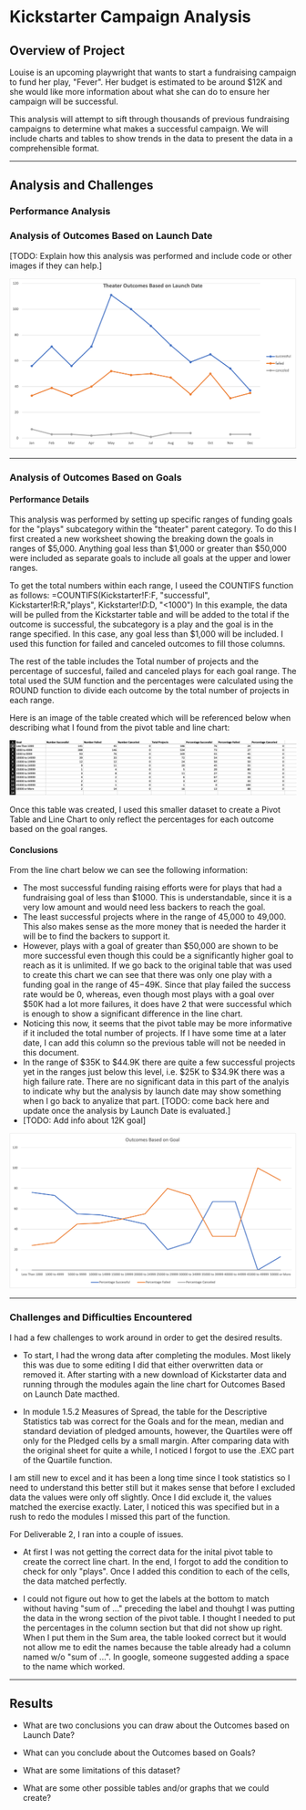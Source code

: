 # Kickstarter Campaign Analysis

## Overview of Project

Louise is an upcoming playwright that wants to start a fundraising campaign to fund her play, "Fever". Her budget is estimated to be around $12K and she would like more information about what she can do to ensure her campaign will be successful.

This analysis will attempt to sift through thousands of previous fundraising campaigns to determine what makes a successful campaign.  We will include charts and tables to show trends in the data to present the data in a comprehensible format.

---

## Analysis and Challenges

### Performance Analysis

### Analysis of Outcomes Based on Launch Date
[TODO: Explain how this analysis was performed and include code or other images if they can help.]

![Theater_Outcomes_vs_Launch.png](./resources/Theater_Outcomes_vs_Launch.png)

---

### Analysis of Outcomes Based on Goals

#### Performance Details
This analysis was performed by setting up specific ranges of funding goals for the "plays" subcategory within the "theater" parent category.  To do this I first created a new worksheet showing the breaking down the goals in ranges of $5,000.  Anything goal less than $1,000 or greater than $50,000 were included as separate goals to include all goals at the upper and lower ranges.

To get the total numbers within each range, I useed the COUNTIFS function as follows:
  =COUNTIFS(Kickstarter!F:F, "successful", Kickstarter!R:R,"plays", Kickstarter!$D:$D, "<1000")
In this example, the data will be pulled from the Kickstarter table and will be added to the total if the outcome is successful, the subcategory is a play and the goal is in the range specified. In this case, any goal less than $1,000 will be included. I used this function for failed and canceled outcomes to fill those columns. 

The rest of the table includes the Total number of projects and the percentage of succesful, failed and canceled plays for each goal range.  The total used the SUM function and the percentages were calculated using the ROUND function to divide each outcome by the total number of projects in each range.

Here is an image of the table created which will be referenced below when describing what I found from the pivot table and line chart:

![Outcomes_Including_Totals.png](./resources/Outcomes_Including_Totals.png)

Once this table was created, I used this smaller dataset to create a Pivot Table and Line Chart to only reflect the percentages for each outcome based on the goal ranges.

#### Conclusions
From the line chart below we can see the following information:

- The most successful funding raising efforts were for plays that had a fundraising goal of less than $1000. This is understandable, since it is a very low amount and would need less backers to reach the goal.
- The least successful projects where in the range of 45,000 to 49,000. This also makes sense as the more money that is needed the harder it will be to find the backers to support it. 
- However, plays with a goal of greater than $50,000 are shown to be more successful even though this could be a significantly higher goal to reach as it is unlimited.  If we go back to the original table that was used to create this chart we can see that there was only one play with a funding goal in the range of $45-$49K. Since that play failed the success rate would be 0, whereas, even though most plays with a goal over $50K had a lot more failures, it does have 2 that were successful which is enough to show a significant difference in the line chart.
- Noticing this now, it seems that the pivot table may be more informative if it included the total number of projects. If I have some time at a later date, I can add this column so the previous table will not be needed in this document.
- In the range of $35K to $44.9K there are quite a few successful projects yet in the ranges just below this level, i.e. $25K to $34.9K there was a high failure rate. There are no significant data in this part of the analyis to indicate why but the analysis by launch date may show something when I go back to anyalize that part.  [TODO: come back here and update once the analysis by Launch Date is evaluated.]
- [TODO: Add info about 12K goal]

![Outcomes_vs_Goals.png](./resources/Outcomes_vs_Goals.png)

---

### Challenges and Difficulties Encountered
I had a few challenges to work around in order to get the desired results.

- To start, I had the wrong data after completing the modules.  Most likely this was due to some editing I did that either overwritten data or removed it.  After starting with a new download of Kickstarter data and running through the modules again the line chart for Outcomes Based on Launch Date macthed.

- In module 1.5.2 Measures of Spread, the table for the Descriptive Statistics tab was correct for the Goals and for the mean, median and standard deviation of pledged amounts, however, the Quartiles were off only for the Pledged cells by a small margin.  After comparing data with the original sheet for quite a while, I noticed I forgot to use the .EXC part of the Quartile function.

I am still new to excel and it has been a long time since I took statistics so I need to understand this better still but it makes sense that before I excluded data the values were only off slightly. Once I did exclude it, the values matched the exercise exactly. Later, I noticed this was specified but in a rush to redo the modules I missed this part of the function.

For Deliverable 2, I ran into a couple of issues.

  - At first I was not getting the correct data for the inital pivot table to create the correct line chart.  In the end, I forgot to add the condition to check for only "plays". Once I added this condition to each of the cells, the data matched perfectly.
  
  - I could not figure out how to get the labels at the bottom to match without having "sum of ..." preceding the label and thouhgt I was putting the data in the wrong section of the pivot table.  I thought I needed to put the percentages in the column section but that did not show up right.  When I put them in the Sum area, the table looked correct but it would not allow me to edit the names because the table already had a column named w/o "sum of ...".  In google, someone suggested adding a space to the name which worked.

---

## Results

- What are two conclusions you can draw about the Outcomes based on Launch Date?

- What can you conclude about the Outcomes based on Goals?

- What are some limitations of this dataset?

- What are some other possible tables and/or graphs that we could create?


